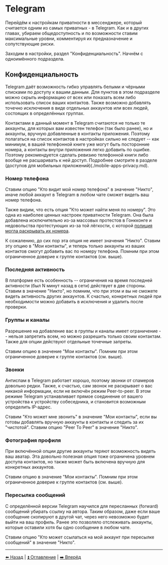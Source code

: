 # Telegram

Перейдём к настройкам приватности в мессенджере, который считается одним из самых приватных - в Telegram. Как и в других главах, убираем общедоступность и по возможности ставим максимальные уровни, комментируя их предназначение и сопутствующие риски.

Заходим в настройки, раздел "Конфиденциальность". Начнём с одноимённого подраздела.

## Конфиденциальность

Telegram даёт возможность гибко управлять белыми и чёрными списками по доступу к вашим данным. Для пунктов в этом подразделе можно скрыть информацию от всех или показать всем либо использовать список ваших контактов. Также возможно добавлять точечно исключения в виде отдельных аккаунтов или всех людей, состоящих в определённых группах.

Контактами в данный момент в Telegram считаются не только те аккаунты, для которых вам известен телефон (так было ранее), но и аккаунты, вручную добавленные в контакты приложения. Поэтому полагаться на список контактов в настройках сильно не следует -- как минимум, в вашей телефонной книге уже могут быть посторонние номера, а контакты внутри приложения легко добавить по ошибке. Поэтому рекомендуется сделать ревизию телефонной книги либо вообще не расшаривать к ней доступ. Подробнее смотрите в разделе (доступов для мобильных приложений)(./mobile-apps-privacy.md). 

### Номер телефона

Ставим опцию "Кто видит мой номер телефона" в значение "Никто", иначе любой аккаунт в Telegram в любом чате сможет видеть ваш номер телефона.

Также видим, что есть опция "Кто может найти меня по номеру". Это одна из наиболее ценных настроек приватности Telegram. Она была добавлена исключительно из-за массовых протестов в Гонкконге и недовольства протестующих из-за той лёгкости, с которой [полиция могла раскрывать их номера](https://habr.com/ru/news/t/464855/).

К сожалению, до сих пор эта опция не имеет значения "Никто". Ставим эту опцию в "Мои контакты", и теперь только аккаунты из ваших контактов смогут добавить вас по номеру телефона. Помним при этом ограниченное доверие к группе контактов (см. выше).

### Последняя активность

В платформе есть особенность -- ограничения на время последней активности (был N минут назад в сети) действует в две стороны. Ставим в значение "Никто", но помним, что при этом и вы не сможете видеть активность других аккаунтов. К счастью, конкретных людей при необходимости можно добавить в исключения и удалить после проверки.

### Группы и каналы

Разрешение на добавление вас в группы и каналы имеет ограничение -- нельзя запретить всем, но можно разрешить только своим контактам. Также для опции действуют отдельные точечные запреты.

Ставим опцию в значение "Мои контакты". Помним при этом ограниченное доверие к группе контактов (см. выше).

### Звонки

Антиспам в Telegram работает хорошо, поэтому звонки от спамеров довольно редки. Также, к счастью, сам звонок не раскрывает о вас никакой информации, если не включён режим Peer-to-peer. В этом режиме Telegram устанавливает прямое соединение от вашего устройства к устройству собеседника, и становится возможным определить IP-адрес.

Ставим "Кто может мне звонить" в значение "Мои контакты", если вы готовы добавлять вручную аккаунты в контакты и следить за их "чистотой".
Ставим опцию "Peer To Peer" в значение "Никто".

### Фотография профиля

При включённой опции другие аккаунты теряют возможность видеть ваш аватар. Эта довольно полезная опция тоже ограничена уровнем доступа контактов, но также может быть включена вручную для конкретных аккаунтов. 

Ставим опцию в значение "Мои контакты". Помним при этом ограниченное доверие к группе контактов (см. выше).

### Пересылка сообщений

С определённой версии Telegram научился для пересланных (forward) сообщений убирать ссылку на автора. Таким образом, даже если ваше сообщение скопируют в другой чат, через него невозможно будет выйти на ваш профиль. Ранее это позволяло отслеживать аккаунты, которые оставили хотя бы одно сообщение в любом чате.

Ставим опцию "Кто может ссылаться на мой аккаунт при пересылке сообщений" в значение "Никто".

---

[⬅️ Назад](./facebook.md) | [⏫ Оглавление](../README.md) | [➡️ Вперёд](./vkontakte.md)
